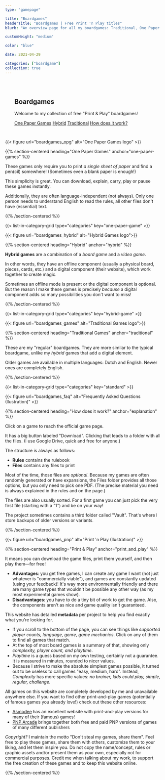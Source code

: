 ```yaml
---
type: "gamepage"

title: "Boardgames"
headerTitle: "Boardgames | Free Print 'n Play titles"
blurb: "An overview page for all my boardgames: Traditional, One Paper Games, and Hybrid Games"

customHeight: "medium"

color: "blue"

date: 2021-04-29

categories: ["boardgame"]
collection: true
---
```


<section class="colorScheme-red" style="padding: 30px;">
	<div class="center">
		<h1>Boardgames</h1>
		<p class="fullWidthParagraph">Welcome to my collection of free "Print & Play" boardgames!</p>
		<p class="fullWidthParagraph">
			<a class="btn" href="#one-paper-games">One Paper Games</a>
			<a class="btn" href="#hybrid">Hybrid</a>
			<a class="btn" href="#traditional">Traditional</a>
			<a class="btn" href="#explanation">How does it work?</a> 
		</p>
	</div>
</section>

<div class="colorScheme-beige background-pattern">
	<div class="underline-image">
{{< figure url="boardgames_opg" alt="One Paper Games logo" >}}
	</div>

{{% section-centered heading="One Paper Games" anchor="one-paper-games" %}}

These games only require you to print _a single sheet of paper_ and find a pen(cil) somewhere! (Sometimes even a blank paper is enough!)

This simplicity is great. You can download, explain, carry, play or pause these games instantly.

Additionally, they are often language-independent (not always). Only one person needs to understand English to read the rules, all other files don't have (essential) text.

{{% /section-centered %}}

<!--- List all in category "opg" -->
{{< list-in-category-grid type="categories" key="one-paper-game" >}}
</div>

<div class="colorScheme-green background-pattern">
	<div class="underline-image">
{{< figure url="boardgames_hybrid" alt="Hybrid Games logo">}}
	</div>

{{% section-centered heading="Hybrid" anchor="hybrid" %}}

**Hybrid games** are a combination of a _board game_ and a _video game_.

In other words, they have an offline component (usually a physical board, pieces, cards, etc.) and a digital component (their website), which work together to create magic.

Sometimes an offline mode is present or the digital component is optional. But the reason I make these games is precisely _because_ a digital component adds so many possibilities you don't want to miss!

{{% /section-centered %}}

<!--- List all in category "hybrid" -->
{{< list-in-category-grid type="categories" key="hybrid-game" >}}
</div>

<div class="colorScheme-blue background-pattern">
	<div class="underline-image">
{{< figure url="boardgames_games" alt="Traditional Games logo">}}
	</div>

{{% section-centered heading="Traditional Games" anchor="traditional"  %}}

These are my "regular" boardgames. They are more similar to the typical boardgame, unlike my _hybrid_ games that add a digital element.

Older games are available in multiple languages: Dutch and English. Newer ones are completely English.

{{% /section-centered %}}

<!--- List all in category "standard" -->
{{< list-in-category-grid type="categories" key="standard" >}}
</div>

<div class="colorScheme-beige background-pattern">
	<div class="underline-image">
{{< figure url="boardgames_faq" alt="Frequently Asked Questions (Ilustration)" >}}
	</div>

{{% section-centered heading="How does it work?" anchor="explanation" %}}

Click on a game to reach the official game page.

It has a big button labeled "Download". Clicking that leads to a folder with all the files. (I use Google Drive, quick and free for anyone.)

The structure is always as follows:
* **Rules** contains the rulebook
* **Files** contains any files to print

Most of the time, those files are _optional_. Because my games are often randomly generated or have expansions, the Files folder provides all those options, but you only need to pick one PDF. (The precise material you need is always explained in the rules and on the page.)

The files are also usually sorted. For a first game you can just pick the very first file (starting with a "1") and be on your way!

The project sometimes contains a third folder called "Vault". That's where I store backups of older versions or variants.

{{% /section-centered %}}
</div>

<div class="colorScheme-black">
	<div class="underline-image">
{{< figure url="boardgames_pnp" alt="Print 'n Play (Ilustration)" >}}
	</div>

{{% section-centered heading="Print & Play" anchor="print_and_play" %}}

It means you can download the game files, print them yourself, and then play them&mdash;for free!

* **Advantages**: you get free games, I can create any game I want (not just whatever is "commercially viable"), and games are constantly updated (using your feedback)! It's way more environmentally friendly and there are many game types that wouldn't be possible any other way (as my most experimental games show).
* **Disadvantages**: you have to do a tiny bit of work to get the game. Also, the components aren't as nice and game quality isn't guaranteed.

This website has detailed **metadata** per project to help you find exactly what you're looking for.

* If you scroll to the bottom of the page, you can see things like _supported player counts, language, genre, game mechanics_. Click on any of them to find all games that match.
* At the top of most board games is a summary of that, showing only _complexity, player count, and playtime_. 
* _Playtime_ is a guess based on my own testing, certainly not a guarantee. It is measured in minutes, rounded to nicer values.
* Because I strive to make the absolute simplest games possible, it turned out to be useless to call games "easy, medium, hard". Instead, _Complexity_ has more specific values: _no brainer, kids could play, simple, regular, challenge_. 

All games on this website are completely developed by me and unavailable anywhere else. If you want to find other print-and-play games (potentially of famous games you already love!) check out these other resources:

* [Asmodee](https://print-and-play.asmodee.fun/en/all/games) has an excellent website with print-and-play versions for many of their (famous) games!
* [PNP Arcade](https://www.pnparcade.com/) brings together both free and paid PNP versions of games of many different publishers

<div class="copyright-statement">
	<em>Copyright?</em> I maintain the motto "Don't steal my games, share them". Feel free to play these games, share them with others, customize them to your liking, and let them inspire you. Do not copy the name/concept, rules or graphic assets and/or present them as your own, especially not for commercial purposes. Credit me when talking about my work, to support the free creation of these games and to keep this website online.
</div>

{{% /section-centered %}}
</div>

		
